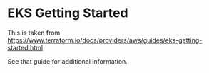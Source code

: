 # EKS Getting Started 

This is taken from https://www.terraform.io/docs/providers/aws/guides/eks-getting-started.html

See that guide for additional information.
